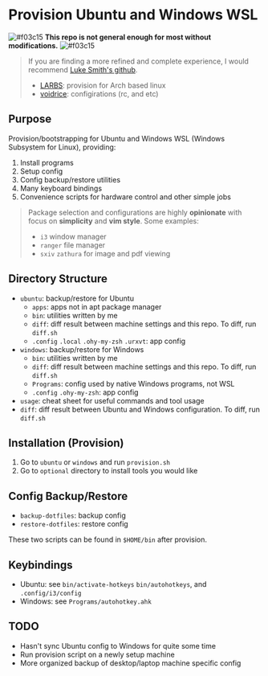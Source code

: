 # Provision Ubuntu and Windows WSL
![#f03c15](https://placehold.it/15/f03c15/000000?text=+) **This repo is not general enough for most without modifications.** ![#f03c15](https://placehold.it/15/f03c15/000000?text=+)
>If you are finding a more refined and complete experience, I would recommend [Luke Smith's github](https://github.com/LukeSmithxyz/).
>- [LARBS](https://github.com/LukeSmithxyz/LARBS): provision for Arch based linux
>- [voidrice](https://github.com/LukeSmithxyz/voidrice): configirations (rc, and etc)

## Purpose
Provision/bootstrapping for Ubuntu and Windows WSL (Windows Subsystem for Linux), providing:

1. Install programs
2. Setup config
4. Config backup/restore utilities
3. Many keyboard bindings
5. Convenience scripts for hardware control and other simple jobs

>Package selection and configurations are highly **opinionate** with focus on **simplicity** and **vim style**. Some examples:
>- `i3` window manager
>- `ranger` file manager
>- `sxiv` `zathura` for image and pdf viewing

## Directory Structure
- `ubuntu`: backup/restore for Ubuntu
    - `apps`: apps not in apt package manager
	- `bin`: utilities written by me
    - `diff`: diff result between machine settings and this repo. To diff, run `diff.sh`
	- `.config` `.local` `.ohy-my-zsh` `.urxvt`: app config
- `windows`: backup/restore for Windows
	- `bin`: utilities written by me
    - `diff`: diff result between machine settings and this repo. To diff, run `diff.sh`
    - `Programs`: config used by native Windows programs, not WSL
	- `.config` `.ohy-my-zsh`: app config
- `usage`: cheat sheet for useful commands and tool usage
- `diff`: diff result between Ubuntu and Windows configuration. To diff, run `diff.sh`

## Installation (Provision)
1. Go to `ubuntu` or `windows` and run `provision.sh`
2. Go to `optional` directory to install tools you would like

## Config Backup/Restore
- `backup-dotfiles`: backup config
- `restore-dotfiles`: restore config

These two scripts can be found in `$HOME/bin` after provision.

## Keybindings
- Ubuntu: see `bin/activate-hotkeys` `bin/autohotkeys`, and `.config/i3/config`
- Windows: see `Programs/autohotkey.ahk`

## TODO
- Hasn't sync Ubuntu config to Windows for quite some time
- Run provision script on a newly setup machine
- More organized backup of desktop/laptop machine specific config
